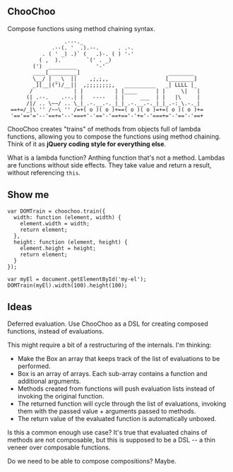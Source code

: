 ChooChoo
--------

Compose functions using method chaining syntax.

                      .---._
                  .--(. '  .).--.      . .-.
               . ( ' _) .)` (   .)-. ( ) '-'
              ( ,  ).        `(' . _)
            (')  _________      '-'
            ____[_________]                            ________
            \__/ | _ \  ||    ,;,;,,                  [________]
            _][__|(")/__||  ,;;;;;;;;,   __________   _| LLLL |_
           /             | |          | |____      | |     \|   |
          (| .--.    .--.| |   ----   | |     ___  | |   |\     |
          /|/ .. \~~/ .. \_|_.-.__.-._|_|_.-.__.-._|_|_.-:_\.-._|
     ==+=/_|\ '' /~~\ '' /=+( o )( o )+==( o )( o )=+=( o )( o )+=
     '=='=='='--'==+='--'===+'-'=='-'==+=='-'+='-'===+='-'=='-'==+

ChooChoo creates "trains" of methods from objects full of lambda
functions, allowing you to compose the functions using method chaining.
Think of it as **jQuery coding style for everything else**.

What is a lambda function? Anthing function that's not a method. Lambdas are
functions without side effects. They take value and return a result, without
referencing `this`.

Show me
-------

    var DOMTrain = choochoo.train({
      width: function (element, width) {
        element.width = width;
        return element;
      },
      height: function (element, height) {
        element.height = height;
        return element;
      }
    });

    var myEl = document.getElementById('my-el');
    DOMTrain(myEl).width(100).height(100);

Ideas
--------

Deferred evaluation. Use ChooChoo as a DSL for creating composed functions,
instead of evaluations.

This might require a bit of a restructuring of the internals. I'm thinking:

* Make the Box an array that keeps track of the list of evaluations to
  be performed.
* Box is an array of arrays. Each sub-array contains a function and
  additional arguments.
* Methods created from functions will push evaluation lists instead of
  invoking the original function.
* The returned function will cycle through the list of evaluations,
  invoking them with the passed value + arguments passed to methods.
* The return value of the evaluated function is automatically unboxed.

Is this a common enough use case? It's true that evaluated chains of methods
are not composable, but this is supposed to be a DSL -- a thin veneer over
composable functions.

Do we need to be able to compose compositions? Maybe.
